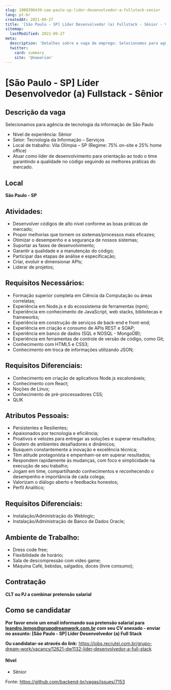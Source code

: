 ```yaml
---
slug: 1008396439-sao-paulo-sp-lider-desenvolvedor-a-fullstack-senior
lang: pt-br
createdAt: 2021-09-27
title: '[São Paulo - SP] Líder Desenvolvedor (a) Fullstack - Sênior - Vaga de Emprego'
sitemap:
  lastModified: 2021-09-27
meta:
  description: 'Detalhes sobre a vaga de emprego: Selecionamos para agência de tecnologia da informação de São Paulo - Nível de experiência: Sênior - Setor: Tecnologia da Informação – Serviços - Local de trabalho: Vila Olímpia – SP (Regime: 75% on-site e 25% home office) - Atuar como líder de desenvolvimento para orientação ao todo o time garantindo a qualidade no código seguindo as melhores práticas do mercado.'
  twitter:
    card: summary
    site: '@nawarian'
---
```


# [São Paulo - SP] Líder Desenvolvedor (a) Fullstack - Sênior

## Descrição da vaga

Selecionamos para agência de tecnologia da informação de São Paulo

- Nível de experiência: Sênior
- Setor: Tecnologia da Informação – Serviços
- Local de trabalho: Vila Olímpia – SP (Regime: 75% on-site e 25% home office)
- Atuar como líder de desenvolvimento para orientação ao todo o time garantindo a qualidade no código seguindo as melhores práticas do mercado.

## Local
**São Paulo - SP**

## Atividades:

- Desenvolver códigos de alto nível conforme as boas práticas de mercado;
- Propor melhorias que tornem os sistemas/processos mais eficazes;
- Otimizar o desempenho e a segurança de nossos sistemas;
- Suportar as fases de desenvolvimento;
- Garantir a qualidade e a manutenção do código;
- Participar das etapas de análise e especificação;
- Criar, evoluir e dimensionar APIs;
- Liderar de projetos;

## Requisitos Necessários:

- Formação superior completa em Ciência da Computação ou áreas correlatas;
- Experiência em Node.js e do ecossistema de ferramentas (npm);
- Experiência em conhecimento de JavaScript, web stacks, bibliotecas e frameworks;
- Experiência em construção de serviços de back-end e front-end;
- Experiência em criação e consumo de APIs REST e SOAP;
- Experiência em banco de dados (SQL e NOSQL - MongoDB);
- Experiência em ferramentas de controle de versão de código, como Git;
- Conhecimento com HTML5 e CSS3;
- Conhecimento em troca de informações utilizando JSON;

## Requisitos Diferenciais:

- Conhecimento em criação de aplicativos Node.js escalonáveis;
- Conhecimento com React;
- Noções de Linux;
- Conhecimento de pré-processadores CSS;
- QLIK

## Atributos Pessoais:

- Persistentes e Resilientes;
- Apaixonados por tecnologia e eficiência;
- Proativos e velozes para entregar as soluções e superar resultados;
- Gostem de ambientes desafiadores e dinâmicos;
- Busquem constantemente a inovação e excelência técnica;
- Têm atitude protagonista e empenham-se em superar resultados;
- Respondem rapidamente às mudanças, com foco e simplicidade na execução de seu trabalho;
- Jogam em time, compartilhando conhecimentos e reconhecendo o desempenho e importância de cada colega;
- Valorizam o diálogo aberto e feedbacks honestos;
- Perfil Analítico;

## Requisitos Diferenciais:

- Instalação/Administração do Weblogic;
- Instalação/Administração de Banco de Dados Oracle;

## Ambiente de Trabalho:

- Dress code free;
- Flexibilidade de horário;
- Sala de descompressão com vídeo game;
- Máquina Café, bebidas, salgados, doces (livre consumo);

## Contratação

**CLT ou PJ a combinar pretensão salarial**

## Como se candidatar

**Por favor envie um email informando sua pretensão salarial para leandro.lemos@grupodreamwork.com.br com seu CV anexado - enviar no assunto: [São Paulo - SP] Líder Desenvolvedor (a) Full Stack**

**Ou candidatar-se através do link:** https://jobs.recrutei.com.br/grupo-dream-work/vacancy/12621-dw1132-lider-desenvolvedor-a-full-stack

#### Nível
- Sênior

Fonte: https://github.com/backend-br/vagas/issues/7153
